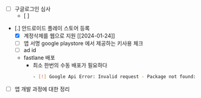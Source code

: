 - [ ] 구글로그인 심사
  - [ ] 
- [.] 안드로이드 플레이 스토어 등록
  - [X] 계정삭제를 웹으로 지원 [[2024-01-24]]
  - [ ] 앱 서명 google playstore 에서 제공하는 키사용 체크
  - [ ] ad id
  - fastlane 배포
    - 최소 한번의 수동 배포가 필요하다
      ```sh 
      - [!] Google Api Error: Invalid request - Package not found: [BUNDLE_IDENTIFIER].
      ```
- [ ] 앱 개발 과정에 대한 정리

